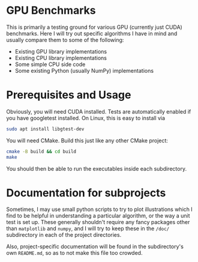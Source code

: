 # GPU Benchmarks

This is primarily a testing ground for various GPU (currently just CUDA) benchmarks. Here I will try out specific algorithms I have in mind and usually compare them to some of the following:

- Existing GPU library implementations
- Existing CPU library implementations
- Some simple CPU side code
- Some existing Python (usually NumPy) implementations

# Prerequisites and Usage

Obviously, you will need CUDA installed. Tests are automatically enabled if you have googletest installed. On Linux, this is easy to install via

```bash
sudo apt install libgtest-dev
```

You will need CMake. Build this just like any other CMake project:

```bash
cmake -B build && cd build
make
```

You should then be able to run the executables inside each subdirectory.

# Documentation for subprojects

Sometimes, I may use small python scripts to try to plot illustrations which I find to be helpful in understanding a particular algorithm, or the way a unit test is set up.
These generally shouldn't require any fancy packages other than `matplotlib` and `numpy`, and I will try to keep these in the `/doc/` subdirectory in each of the project directories.

Also, project-specific documentation will be found in the subdirectory's own `README.md`, so as to not make this file too crowded.
